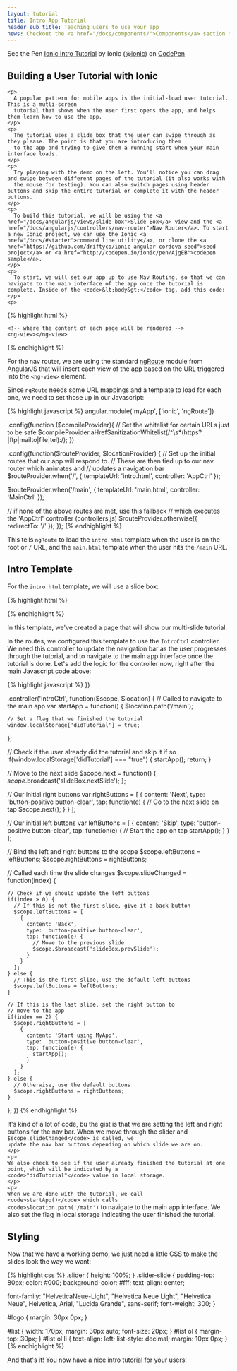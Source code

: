 ```yaml
---
layout: tutorial
title: Intro App Tutorial
header_sub_title: Teaching users to use your app
news: Checkout the <a href="/docs/components/">Components</a> section to see what Ionic already has
---
```


<!--<img src="intro.gif" alt="Fading header" style="max-width: 100%">-->

<div>
  <div>
    <div class="phone-case">
      <p data-height="568" data-theme-id="0" data-slug-hash="AjgEB" data-user="ionic" data-default-tab="result" class='codepen'>See the Pen <a href='http://codepen.io/ionic/pen/AjgEB'>Ionic Intro Tutorial</a> by Ionic (<a href='http://codepen.io/ionic'>@ionic</a>) on <a href='http://codepen.io'>CodePen</a></p>
      <script async src="//codepen.io/assets/embed/ei.js"></script>
    </div>
    <h2 class="underline">Building a User Tutorial with Ionic</h2>

    <p>
      A popular pattern for mobile apps is the initial-load user tutorial. This is a mutli-screen
      tutorial that shows when the user first opens the app, and helps them learn how to use the app.
    </p>
    <p>
      The tutorial uses a slide box that the user can swipe through as they please. The point is that you are introducing them
      to the app and trying to give them a running start when your main interface loads.
    </p>
    <p>
      Try playing with the demo on the left. You'll notice you can drag and swipe between different pages of the tutorial (it also works with
      the mouse for testing). You can also switch pages using header buttons and skip the entire tutorial or complete it with the header buttons.
    </p>
    <p>
      To build this tutorial, we will be using the <a href="/docs/angularjs/views/slide-box">Slide Box</a> view and the <a href="/docs/angularjs/controllers/nav-router">Nav Router</a>. To start a new Ionic project, we can use the Ionic <a href="/docs/#starter">command line utility</a>, or clone the <a href="https://github.com/driftyco/ionic-angular-cordova-seed">seed project</a> or <a href="http://codepen.io/ionic/pen/AjgEB">codepen sample</a>.
    </p>
    <p>
      To start, we will set our app up to use Nav Routing, so that we can navigate to the main interface of the app once the tutorial is complete. Inside of the <code>&lt;body&gt;</code> tag, add this code:
    </p>
    <p>
{% highlight html %}
<body ng-app="myApp">

  <!-- Our navigation router with some animations set -->
  <pane nav-router animation="slide-left-right-ios7">
    <!-- The nav bar that will be updated as we navigate -->
    <nav-bar class="nav-title-slide-ios7" type="bar-default" back-button-type="button-icon" back-button-icon="icon ion-arrow-left-c"></nav-bar>

    <!-- where the content of each page will be rendered -->
    <ng-view></ng-view>
  </pane>
</body>
{% endhighlight %}
    </p>
    <p>
      For the nav router, we are using the standard <a href="http://docs.angularjs.org/api/ngRoute">ngRoute</a> module from AngularJS that will insert each view of the 
      app based on the URL triggered into the <code>&lt;ng-view&gt;</code> element.
    </p>
    <p>
      Since <code>ngRoute</code> needs some URL mappings and a template to load for each one, we need to set those up in our Javascript:
    </p>
    <p>
{% highlight javascript %}
angular.module('myApp', ['ionic', 'ngRoute'])

.config(function ($compileProvider){
  // Set the whitelist for certain URLs just to be safe
  $compileProvider.aHrefSanitizationWhitelist(/^\s*(https?|ftp|mailto|file|tel):/);
})

.config(function($routeProvider, $locationProvider) {
  // Set up the initial routes that our app will respond to.
  // These are then tied up to our nav router which animates and
  // updates a navigation bar
  $routeProvider.when('/', {
    templateUrl: 'intro.html',
    controller: 'AppCtrl'
  });

  $routeProvider.when('/main', {
    templateUrl: 'main.html',
    controller: 'MainCtrl'
  });

  // if none of the above routes are met, use this fallback
  // which executes the 'AppCtrl' controller (controllers.js)
  $routeProvider.otherwise({
    redirectTo: '/'
  });
});
{% endhighlight %}
    </p>
    <p>
      This tells <code>ngRoute</code> to load the <code>intro.html</code> template when the user is on the root or <code>/</code> URL, and the <code>main.html</code> template when the user
      hits the <code>/main</code> URL.
    </p>
    <h2>Intro Template</h2>
    <p>
      For the <code>intro.html</code> template, we will use a slide box:
    </p>
    <p>
{% highlight html %}
<script id="intro.html" type="text/ng-template">

  <!-- Create the nav page, and bind left and right buttons that will update in the nav bar as
       we progress through the tutorial
  -->
  <nav-page id="intro-page" left-buttons="leftButtons" right-buttons="rightButtons">

    <!-- create the slidebox. Listen for on-slide-changed events we will wire up later. -->
    <slide-box on-slide-changed="slideChanged(index)">

      <!-- first slide -->
      <slide>
        <h3>Thank you for choosing the Awesome App!</h3>
        <div id="logo">
          <img src="http://code.ionicframework.com/assets/img/app_icon.png">
        </div>
        <p>
          We've worked super hard to make you happy.
        </p>
        <p>
          But if you are angry, too bad.
        </p>
      </slide>

      <!-- second slide -->
      <slide>
        <h3>Using Awesome</h3>
        
        <div id="list">
          <h5>Just three steps:</h5>
          <ol>
            <li>Be awesome</li>
            <li>Stay awesome</li>
            <li>There is no step 3</li>
          </ol>
        </div>
      </slide>

      <!-- third slide -->
      <slide>
        <h3>Any questions?</h3>
        <p>
          Too bad!
        </p>
      </slide>
    </slide-box>
  </nav-page>
</script>
{% endhighlight %}
    </p>
    <p>
      In this template, we've created a page that will show our multi-slide tutorial.
    </p>
    <p>
      In the routes, we configured this template to use the <code>IntroCtrl</code> controller. We need this controller to update the navigation bar as the user
      progresses through the tutorial, and to navigate to the main app interface once the tutorial is done. Let's add the logic for the controller now, right after the
      main Javascript code above:
    </p>
    <p>
{% highlight javascript %}
})

.controller('IntroCtrl', function($scope, $location) {
  // Called to navigate to the main app
  var startApp = function() {
    $location.path('/main');

    // Set a flag that we finished the tutorial
    window.localStorage['didTutorial'] = true;
  };

  // Check if the user already did the tutorial and skip it if so
  if(window.localStorage['didTutorial'] === "true") {
    startApp();
    return;
  }

  // Move to the next slide
  $scope.next = function() {
    $scope.$broadcast('slideBox.nextSlide');
  };


  // Our initial right buttons
  var rightButtons = [
    {
      content: 'Next',
      type: 'button-positive button-clear',
      tap: function(e) {
        // Go to the next slide on tap
        $scope.next();
      }
    }
  ];
  
  // Our initial left buttons
  var leftButtons = [
    {
      content: 'Skip',
      type: 'button-positive button-clear',
      tap: function(e) {
        // Start the app on tap
        startApp();
      }
    }
  ];

  // Bind the left and right buttons to the scope
  $scope.leftButtons = leftButtons;
  $scope.rightButtons = rightButtons;


  // Called each time the slide changes
  $scope.slideChanged = function(index) {

    // Check if we should update the left buttons
    if(index > 0) {
      // If this is not the first slide, give it a back button
      $scope.leftButtons = [
        {
          content: 'Back',
          type: 'button-positive button-clear',
          tap: function(e) {
            // Move to the previous slide
            $scope.$broadcast('slideBox.prevSlide');
          }
        }
      ];
    } else {
      // This is the first slide, use the default left buttons
      $scope.leftButtons = leftButtons;
    }
    
    // If this is the last slide, set the right button to
    // move to the app
    if(index == 2) {
      $scope.rightButtons = [
        {
          content: 'Start using MyApp',
          type: 'button-positive button-clear',
          tap: function(e) {
            startApp();
          }
        }
      ];
    } else {
      // Otherwise, use the default buttons
      $scope.rightButtons = rightButtons;
    }
  };
})
{% endhighlight %}
    </p>
    <p>
      It's kind of a lot of code, bu the gist is that we are setting the left and right buttons for the nav bar. When we move through the slider and 
      <code>$scope.slideChanged</code> is called, we update the nav bar buttons depending on which slide we are on.
    </p>
    <p>
      We also check to see if the user already finished the tutorial at one point, which will be indicated by a <code>"didTutorial"</code> value in local storage.
    </p>
    <p>
      When we are done with the tutorial, we call <code>startApp()</code> which calls <code>$location.path('/main')</code> to navigate to the main
      app interface. We also set the flag in local storage indicating the user finished the tutorial.
    </p>
    <h2 class="underline">Styling</h2>
    <p>
      Now that we have a working demo, we just need a little CSS to make the slides look the way we want:
    </p>
    <p>
{% highlight css %}
.slider {
  height: 100%;
}
.slider-slide {
  padding-top: 80px;
  color: #000;
  background-color: #fff;
  text-align: center;

  font-family: "HelveticaNeue-Light", "Helvetica Neue Light", "Helvetica Neue", Helvetica, Arial, "Lucida Grande", sans-serif; 
  font-weight: 300;
}

#logo {
  margin: 30px 0px;
}

#list {
  width: 170px;
  margin: 30px auto;
  font-size: 20px;
}
#list ol {
  margin-top: 30px;
}
#list ol li {
  text-align: left;
  list-style: decimal;
  margin: 10px 0px;
}
{% endhighlight %}
    </p>
    <p>
And that's it! You now have a nice intro tutorial for your users!
    </p>
  </div>
</div>
